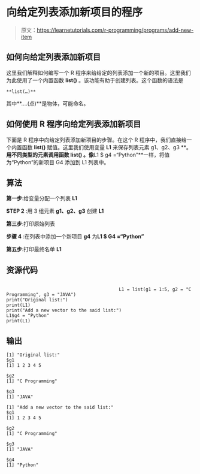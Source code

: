 # 向给定列表添加新项目的程序

> 原文：<https://learnetutorials.com/r-programming/programs/add-new-item>

## 如何向给定列表添加新项目

这里我们解释如何编写一个 R 程序来给给定的列表添加一个新的项目。这里我们为此使用了一个内置函数 **list()** 。该功能有助于创建列表。这个函数的语法是

```
**list(…)** 

```

其中**....(点)**是物体，可能命名。

## 如何使用 R 程序向给定列表添加新项目

下面是 R 程序中向给定列表添加新项目的步骤。在这个 R 程序中，我们直接给一个内置函数 **list()** 赋值。这里我们使用变量 **L1** 来保存列表元素 g1、g2、g3 **。**用不同类型的元素调用函数 **list()** 。像**L1 $ g4 =“Python”**一样，将值为“Python”的新项目 G4 添加到 L1 列表中。

## 算法

**第一步**:给变量分配一个列表 **L1**

**STEP 2** :用 3 组元素 **g1、g2、g3** 创建 **L1**

**第三步**:打印原始列表

**步骤 4** :在列表中添加一个新项目 **g4** 为**L1 $ G4 =“Python”**

**第五步**:打印最终名单 **L1**

## 资源代码

```

                                          L1 = list(g1 = 1:5, g2 = "C Programming", g3 = "JAVA")
print("Original list:")
print(L1)
print("Add a new vector to the said list:")
L1$g4 = "Python"
print(L1)

```

## 输出

```
[1] "Original list:"
$g1
[1] 1 2 3 4 5

$g2
[1] "C Programming"

$g3
[1] "JAVA"

[1] "Add a new vector to the said list:"
$g1
[1] 1 2 3 4 5

$g2
[1] "C Programming"

$g3
[1] "JAVA"

$g4
[1] "Python"
```
